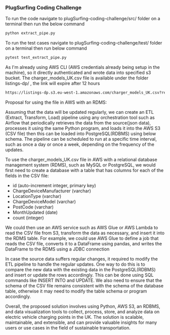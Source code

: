 ### PlugSurfing Coding Challenge ##

To run the code navigate to plugSurfing-coding-challenge/src/ folder on a terminal then run the below command
```bash
python extract_pipe.py 
```

To run the test cases navigate to plugSurfing-coding-challenge/test/ folder on a terminal then run below command 
```bash
pytest test_extract_pipe.py
```

As I'm already using AWS CLI (AWS credentials already being setup in the machine), so it directly authenticated and wrote data into specified s3 bucket.
The charger_models_UK.csv file is available under the folder listings-dp/ , the link will expire after 12 hours
```bash 
https://listings-dp.s3.eu-west-1.amazonaws.com/charger_models_UK.csv?response-content-disposition=inline&X-Amz-Security-Token=IQoJb3JpZ2luX2VjEFgaDGV1LWNlbnRyYWwtMSJIMEYCIQDxjX5jGdVMa35v6fZ7MtiFrPR5Z2ZOhCIcpJ4HrtUfLgIhAPNGd9QNz8ePh9W6%2FXelZaIqiMmo%2B8NB1UazjB9rUr67KvUCCHEQAhoMNTYwMTU0NzAzODY4IgxAEwgy2lTuhyxQfqYq0gLk0%2BpGVU4uxMobu%2FNT5WTwIfvGkLRZnbN4rxOzZr66kt%2Fl50mopiWgFIjkMsXGH7IJECiFGgLcD81PlopHG1m7%2FtEd6ic%2FXrmu89n%2B0grvSlsPm2PpTaplDof0%2Fm65x3O%2B1zbc%2BHzFDNPR7DjYH9%2BQnjrIgLUAEUzdtfITh056TPkh78STQXZNmOHRBCR6y0I6%2FrwkIiPbZFGrfb%2BX7DHtkzbr1EcZLbM3LB8bKMCU%2FGWKznWqEnrQUijRwqCH7NCRi5Z8gqwrKk%2BfbsZL63SvS1b0cVftcgFg3npQD%2FMzcykJoUp66cEFEKm2xhvSfyRLwLbBKNpJEiTzs0xz3M9AVXkcFa4I2vTljALbBTwg8OvfnI%2Bkij10UrYCJz9IqqXXzc0n0ESOufz9U7H6HDXYEqtTjKVRFbbckQ5kqYFFAlV0rI0tF%2Bwzual%2F3kVJlrCfCzC58ueiBjqGAlVWibMDPVrvTlo8G30dPaAOcCI2LQ5Lk0CBxB5rGcyU4Kg8p9wZsbxretDSlfS4Ji04sUg8UHLzwBg17g2o2PBC9sSXPn%2B8D6AG%2FlzHZfHUPnyCZMXqCnQ9EhP9iQa3QL%2FQGel3xLSlFb7033uwtDy4QtAETnWqZiBjMvX2WqztKJRl9p662fQLNyPYjXNFm5UA41LAhcYc3TLFkMtiU1beUXj51dxyLusaJkmvGCxZDXqmUHLVyh9py399UT4vebxJHSKHRinu2o03faiz5aCOKBLAv%2Fqqi5YnwNubvwDamdJpiGDJah9NaKTliGG8W%2F4Krl8jEp%2FCTUGKxhRE9M2d6Wr1uHY%3D&X-Amz-Algorithm=AWS4-HMAC-SHA256&X-Amz-Date=20230509T114001Z&X-Amz-SignedHeaders=host&X-Amz-Expires=43200&X-Amz-Credential=ASIAYE26SO76B3EPDSXU%2F20230509%2Feu-west-1%2Fs3%2Faws4_request&X-Amz-Signature=de755b5152e122fbf23495c0ce0a8b9bbb1c8299d83ed2d317960adc110a08a6

```

Proposal for using the file in AWS with an RDMS:

Assuming that the data will be updated regularly, we can create an ETL (Extract, Transform, Load) pipeline using any orchestration tool such as Airflow that periodically retrieves the data from the source(json data), processes it using the same Python program, and loads it into the AWS S3 (CSV file) then this can be loaded into PostgreSQL(RDBMS) using below schema. The pipeline can be scheduled to run at a specific time interval, such as once a day or once a week, depending on the frequency of the updates.

To use the charger_models_UK.csv file in AWS with a relational database management system (RDMS), such as MySQL or PostgreSQL, we would first need to create a database with a table that has columns for each of the fields in the CSV file:
* id (auto-increment integer, primary key)
* ChargeDeviceManufacturer (varchar)
* LocationType (varchar)
* ChargeDeviceModel (varchar)
* PostCode (varchar)
* MonthUpdated (date)
* count (integer)

We could then use an AWS service such as AWS Glue or AWS Lambda to read the CSV file from S3, transform the data as necessary, and insert it into the RDMS table. For example, we could use AWS Glue to define a job that reads the CSV file, converts it to a DataFrame using pandas, and writes the DataFrame to the RDMS using a JDBC connection

In case the source data suffers regular changes, it required to modify the ETL pipeline to handle the regular updates. One way to do this is to compare the new data with the existing data in the PostgreSQL(RDBMS) and insert or update the rows accordingly. This can be done using SQL commands like INSERT INTO and UPDATE.
We also need to ensure that the schema of the CSV file remains consistent with the schema of the database table, otherwise it may need to modify the table schema or program accordingly.

Overall, the proposed solution involves using Python, AWS S3, an RDBMS, and data visualization tools to collect, process, store, and analyze data on electric vehicle charging points in the UK. The solution is scalable, maintainable, and extensible, and can provide valuable insights for many users or use cases in the field of sustainable transportation.